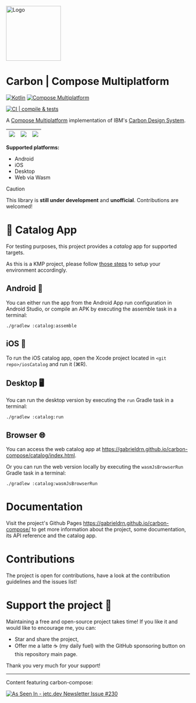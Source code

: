 <p align="left">
  <picture>
    <source media="(prefers-color-scheme: dark)" srcset="https://github.com/user-attachments/assets/a0a20d5a-9f67-46ea-a68e-fe836b3a3d81">
    <source media="(prefers-color-scheme: light)" srcset="https://github.com/user-attachments/assets/cf499dee-c867-4613-96a8-c018bdb3f112">
    <img alt="Logo" src="https://github.com/user-attachments/assets/cf499dee-c867-4613-96a8-c018bdb3f112" width="150">
  </picture>
</p>

# Carbon | Compose Multiplatform

[![Kotlin](https://img.shields.io/badge/2.1.10-blue?logo=kotlin&logoColor=white&color=7F52FF)](http://kotlinlang.org)
[![Compose Multiplatform](https://img.shields.io/badge/1.7.3-green?logo=jetpackcompose&logoColor=white&color=4284F3)](https://github.com/JetBrains/compose-multiplatform)

[![CI | compile & tests](https://github.com/gabrieldrn/carbon-compose/actions/workflows/ci-lib-workflow.yml/badge.svg)](https://github.com/gabrieldrn/carbon-compose/actions/workflows/ci-lib-workflow.yml)

A [Compose Multiplatform](https://www.jetbrains.com/lp/compose-multiplatform/) implementation of IBM's [Carbon Design System](https://github.com/carbon-design-system/carbon).

![](https://github.com/user-attachments/assets/82d8c108-7e6b-4ef8-8e6c-cf1ecf7026d1) | ![](https://github.com/user-attachments/assets/5b80e6a9-7b5c-41b0-9bac-169e2f051954) | ![](https://github.com/user-attachments/assets/a1ba04d5-c728-4791-848f-9e26df38c346)
:--:|:--:|:--:

**Supported platforms:**
- Android
- iOS
- Desktop
- Web via Wasm

> [!CAUTION]
> This library is **still under development** and **unofficial**. Contributions are welcomed!

# 🤳 Catalog App

For testing purposes, this project provides a _catalog_ app for supported targets.

As this is a KMP project, please follow [those steps](https://www.jetbrains.com/help/kotlin-multiplatform-dev/multiplatform-setup.html) to setup your environment accordingly.

## Android 🤖

You can either run the app from the Android App run configuration in Android Studio, or compile an APK by executing the assemble task in a terminal:
```
./gradlew :catalog:assemble
```

## iOS 

To run the iOS catalog app, open the Xcode project located in `<git repo>/iosCatalog` and run it (⌘R).

## Desktop 🖥️

You can run the desktop version by executing the `run` Gradle task in a terminal:
```
./gradlew :catalog:run
```

## Browser 🌐

You can access the web catalog app at https://gabrieldrn.github.io/carbon-compose/catalog/index.html. 

Or you can run the web version locally by executing the `wasmJsBrowserRun` Gradle task in a terminal:
```
./gradlew :catalog:wasmJsBrowserRun
```

# Documentation

Visit the project's Github Pages https://gabrieldrn.github.io/carbon-compose/ to get more information about the
project, some documentation, its API reference and the catalog app. 

# Contributions

The project is open for contributions, have a look at the contribution guidelines and the issues list!

# Support the project 🫶 

Maintaining a free and open-source project takes time! If you like it and would like to encourage me, you can:
- Star and share the project,
- Offer me a latte ☕ (my daily fuel) with the GitHub sponsoring button on this repository main page.
  
Thank you very much for your support!

---

Content featuring carbon-compose:

<a href="https://jetc.dev/issues/230.html"><img src="https://img.shields.io/badge/As_Seen_In-jetc.dev_Newsletter_Issue_%23230-blue?logo=Jetpack+Compose&amp;logoColor=white" alt="As Seen In - jetc.dev Newsletter Issue #230"></a>
